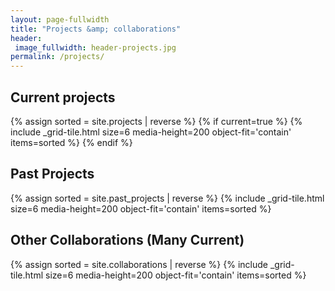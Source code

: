 ```yaml
---
layout: page-fullwidth
title: "Projects &amp; collaborations"
header:
 image_fullwidth: header-projects.jpg
permalink: /projects/
---
```


## Current projects
{% assign sorted = site.projects | reverse %}
{% if current=true %}
{% include _grid-tile.html size=6 media-height=200 object-fit='contain' items=sorted %}
{% endif %}

## Past Projects
{% assign sorted = site.past_projects | reverse %}
{% include _grid-tile.html size=6 media-height=200 object-fit='contain' items=sorted %}

## Other Collaborations (Many Current)
{% assign sorted = site.collaborations | reverse %}
{% include _grid-tile.html size=6 media-height=200 object-fit='contain' items=sorted %}

